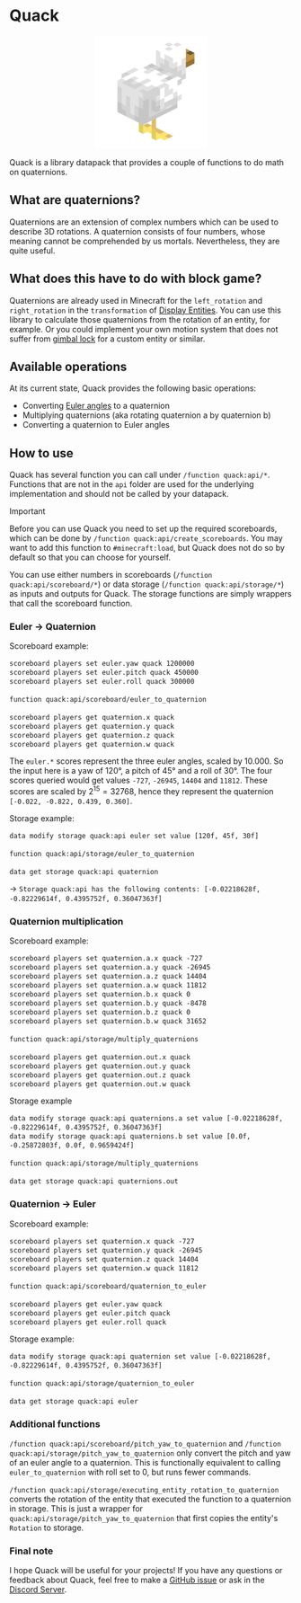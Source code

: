 # Quack
<p align="center">
  <img src="quack.gif" width="200" height="200">
</p>

Quack is a library datapack that provides a couple of functions to do math on quaternions.

## What are quaternions?
Quaternions are an extension of complex numbers which can be used to describe 3D rotations. A quaternion consists of four numbers, whose meaning cannot be comprehended by us mortals. Nevertheless, they are quite useful.

## What does this have to do with block game?
Quaternions are already used in Minecraft for the `left_rotation` and `right_rotation` in the `transformation` of [Display Entities](https://minecraft.wiki/w/Display). You can use this library to calculate those quaternions from the rotation of an entity, for example. Or you could implement your own motion system that does not suffer from [gimbal lock](https://en.wikipedia.org/wiki/Gimbal_lock) for a custom entity or similar.

## Available operations
At its current state, Quack provides the following basic operations:
- Converting [Euler angles](https://en.wikipedia.org/wiki/Euler_angles) to a quaternion
- Multiplying quaternions (aka rotating quaternion a by quaternion b)
- Converting a quaternion to Euler angles

## How to use
Quack has several function you can call under `/function quack:api/*`. Functions that are not in the `api` folder are used for the underlying implementation and should not be called by your datapack.

> [!IMPORTANT]
> Before you can use Quack you need to set up the required scoreboards, which can be done by `/function quack:api/create_scoreboards`. You may want to add this function to `#minecraft:load`, but Quack does not do so by default so that you can choose for yourself.

You can use either numbers in scoreboards (`/function quack:api/scoreboard/*`) or data storage (`/function quack:api/storage/*`) as inputs and outputs for Quack. The storage functions are simply wrappers that call the scoreboard function.

### Euler -> Quaternion

Scoreboard example:
```
scoreboard players set euler.yaw quack 1200000
scoreboard players set euler.pitch quack 450000
scoreboard players set euler.roll quack 300000

function quack:api/scoreboard/euler_to_quaternion

scoreboard players get quaternion.x quack
scoreboard players get quaternion.y quack
scoreboard players get quaternion.z quack
scoreboard players get quaternion.w quack
```
The `euler.*` scores represent the three euler angles, scaled by 10.000. So the input here is a yaw of 120°, a pitch of 45° and a roll of 30°. The four scores queried would get values `-727`, `-26945`, `14404` and `11812`. These scores are scaled by $2^{15}=32768$, hence they represent the quaternion `[-0.022, -0.822, 0.439, 0.360]`.

Storage example:
```
data modify storage quack:api euler set value [120f, 45f, 30f]

function quack:api/storage/euler_to_quaternion

data get storage quack:api quaternion
```
-> `Storage quack:api has the following contents: [-0.02218628f, -0.82229614f, 0.4395752f, 0.36047363f]`

### Quaternion multiplication

Scoreboard example:
```
scoreboard players set quaternion.a.x quack -727
scoreboard players set quaternion.a.y quack -26945
scoreboard players set quaternion.a.z quack 14404
scoreboard players set quaternion.a.w quack 11812
scoreboard players set quaternion.b.x quack 0
scoreboard players set quaternion.b.y quack -8478
scoreboard players set quaternion.b.z quack 0
scoreboard players set quaternion.b.w quack 31652

function quack:api/storage/multiply_quaternions

scoreboard players get quaternion.out.x quack
scoreboard players get quaternion.out.y quack
scoreboard players get quaternion.out.z quack
scoreboard players get quaternion.out.w quack
```

Storage example
```
data modify storage quack:api quaternions.a set value [-0.02218628f, -0.82229614f, 0.4395752f, 0.36047363f]
data modify storage quack:api quaternions.b set value [0.0f, -0.25872803f, 0.0f, 0.9659424f]

function quack:api/storage/multiply_quaternions

data get storage quack:api quaternions.out
```

### Quaternion -> Euler

Scoreboard example:
```
scoreboard players set quaternion.x quack -727
scoreboard players set quaternion.y quack -26945
scoreboard players set quaternion.z quack 14404
scoreboard players set quaternion.w quack 11812

function quack:api/scoreboard/quaternion_to_euler

scoreboard players get euler.yaw quack
scoreboard players get euler.pitch quack
scoreboard players get euler.roll quack
```

Storage example:
```
data modify storage quack:api quaternion set value [-0.02218628f, -0.82229614f, 0.4395752f, 0.36047363f]

function quack:api/storage/quaternion_to_euler

data get storage quack:api euler
```

### Additional functions
`/function quack:api/scoreboard/pitch_yaw_to_quaternion` and `/function quack:api/storage/pitch_yaw_to_quaternion` only convert the pitch and yaw of an euler angle to a quaternion. This is functionally equivalent to calling `euler_to_quaternion` with roll set to 0, but runs fewer commands.

`/function quack:api/storage/executing_entity_rotation_to_quaternion` converts the rotation of the entity that executed the function to a quaternion in storage. This is just a wrapper for `quack:api/storage/pitch_yaw_to_quaternion` that first copies the entity's `Rotation` to storage.

### Final note
I hope Quack will be useful for your projects! If you have any questions or feedback about Quack, feel free to make a [GitHub issue](https://github.com/Eroxen/Quack/issues) or ask in the [Discord Server](https://discord.gg/p6jh5j2fY3).